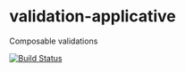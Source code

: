 # validation-applicative
Composable validations

[![Build Status](https://travis-ci.org/strange-developer/validation-applicative.svg?branch=master)](https://travis-ci.org/strange-developer/validation-applicative)
